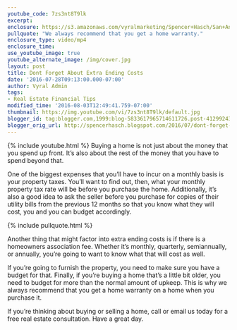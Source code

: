 ```yaml
---
youtube_code: 7zs3nt8T9lk
excerpt:
enclosure: https://s3.amazonaws.com/vyralmarketing/Spencer+Hasch/San+Antonio+Real+Estate+Agent-+Overlooking+extra+ending+costs.mp4
pullquote: "We always recommend that you get a home warranty."
enclosure_type: video/mp4
enclosure_time:
use_youtube_image: true
youtube_alternate_image: /img/cover.jpg
layout: post
title: Dont Forget About Extra Ending Costs
date: '2016-07-28T09:13:00.000-07:00'
author: Vyral Admin
tags:
- Real Estate Financial Tips
modified_time: '2016-08-03T12:49:41.759-07:00'
thumbnail: https://img.youtube.com/vi/7zs3nt8T9lk/default.jpg
blogger_id: tag:blogger.com,1999:blog-5833617965714611726.post-4129924366470076046
blogger_orig_url: http://spencerhasch.blogspot.com/2016/07/dont-forget-about-extra-ending-costs.html
---
```

{% include youtube.html %}
Buying a home is not just about the money that you spend up front. It’s also about the rest of the money that you have to spend beyond that.

One of the biggest expenses that you’ll have to incur on a monthly basis is your property taxes. You’ll want to find out, then, what your monthly property tax rate will be before you purchase the home. Additionally, it’s also a good idea to ask the seller before you purchase for copies of their utility bills from the previous 12 months so that you know what they will cost, you and you can budget accordingly.

{% include pullquote.html %}

Another thing that might factor into extra ending costs is if there is a homeowners association fee. Whether it’s monthly, quarterly, semiannually, or annually, you’re going to want to know what that will cost as well.

If you’re going to furnish the property, you need to make sure you have a budget for that. Finally, if you’re buying a home that’s a little bit older, you need to budget for more than the normal amount of upkeep. This is why we always recommend that you get a home warranty on a home when you purchase it.

If you’re thinking about buying or selling a home, call or email us today for a free real estate consultation. Have a great day.
